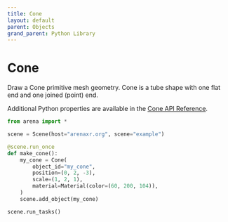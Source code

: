 ```yaml
---
title: Cone
layout: default
parent: Objects
grand_parent: Python Library
---
```


# Cone

Draw a Cone primitive mesh geometry. Cone is a tube shape with one flat end and one joined (point) end.

Additional Python properties are available in the [Cone API Reference](/content/python-api/objects/cone).

```python
from arena import *

scene = Scene(host="arenaxr.org", scene="example")

@scene.run_once
def make_cone():
    my_cone = Cone(
        object_id="my_cone",
        position=(0, 2, -3),
        scale=(1, 2, 1),
        material=Material(color=(60, 200, 104)),
    )
    scene.add_object(my_cone)

scene.run_tasks()
```
